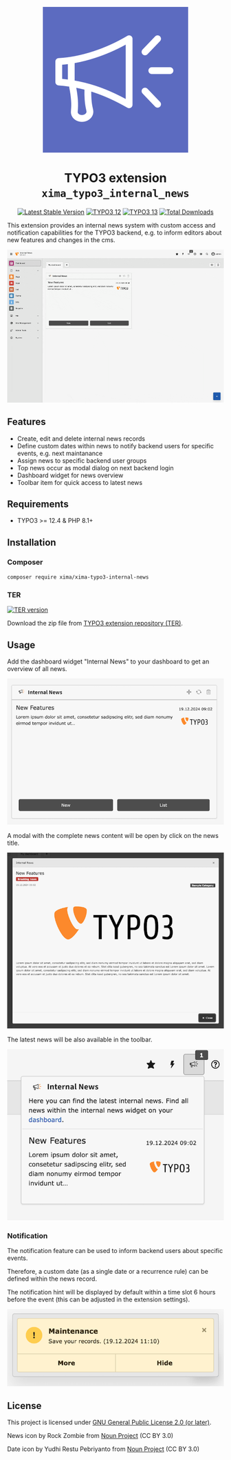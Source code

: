 <div align="center">

![Extension icon](Resources/Public/Icons/Extension.svg)

# TYPO3 extension `xima_typo3_internal_news`

[![Latest Stable Version](https://typo3-badges.dev/badge/xima_typo3_internal_news/version/shields.svg)](https://extensions.typo3.org/extension/xima_typo3_internal_news)
[![TYPO3 12](https://img.shields.io/badge/TYPO3-12-orange.svg)](https://get.typo3.org/version/12)
[![TYPO3 13](https://img.shields.io/badge/TYPO3-13-orange.svg)](https://get.typo3.org/version/13)
[![Total Downloads](https://poser.pugx.org/xima/xima-typo3-internal-news/d/total)](https://packagist.org/packages/xima/xima-typo3-internal-news)

</div>

This extension provides an internal news system with custom access and notification capabilities for the TYPO3 backend, e.g. to inform editors about new features and changes in the cms.

![Record](./Documentation/Images/screenrecord.gif)

## Features

* Create, edit and delete internal news records
* Define custom dates within news to notify backend users for specific events, e.g. next maintanance
* Assign news to specific backend user groups
* Top news occur as modal dialog on next backend login
* Dashboard widget for news overview
* Toolbar item for quick access to latest news

## Requirements

* TYPO3 >= 12.4 & PHP 8.1+

## Installation

### Composer

``` bash
composer require xima/xima-typo3-internal-news
```

### TER

[![TER version](https://typo3-badges.dev/badge/xima_typo3_internal_news/version/shields.svg)](https://extensions.typo3.org/extension/xima_typo3_internal_news)

Download the zip file from [TYPO3 extension repository (TER)](https://extensions.typo3.org/extension/xima_typo3_internal_news).

## Usage

Add the dashboard widget "Internal News" to your dashboard to get an overview of all news.

![Dashboard](./Documentation/Images/dashboard-widget.png)

A modal with the complete news content will be open by click on the news title.

![Modal](./Documentation/Images/news-modal.png)

The latest news will be also available in the toolbar.

![Toolbar](./Documentation/Images/toolbar-item.png)

### Notification

The notification feature can be used to inform backend users about specific events.

Therefore, a custom date (as a single date or a recurrence rule) can be defined within the news record.

The notification hint will be displayed by default within a time slot 6 hours before the event (this can be adjusted in the extension settings).

![Notification](./Documentation/Images/notification.png)

## License

This project is licensed
under [GNU General Public License 2.0 (or later)](LICENSE.md).

News icon by Rock Zombie from <a href="https://thenounproject.com/icon/news-3141439/" target="_blank" title="Icon">
Noun Project</a> (CC BY 3.0)

Date icon by Yudhi Restu Pebriyanto from <a href="https://thenounproject.com/icon/date-7203889/" target="_blank" title="Icon">
Noun Project</a> (CC BY 3.0)
